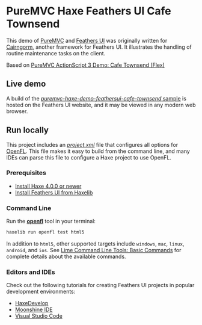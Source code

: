 # PureMVC Haxe Feathers UI Cafe Townsend

This demo of [PureMVC](http://puremvc.org/) and [Feathers UI](https://feathersui.com/) was originally written for [Cairngorm](https://github.com/feathersui/feathersui-cairngorm), another framework for Feathers UI. It illustrates the handling of routine maintenance tasks on the client.

Based on [PureMVC ActionScript 3 Demo: Cafe Townsend (Flex)](https://github.com/PureMVC/puremvc-as3-demo-flex-cafetownsend)

## Live demo

A build of the [_puremvc-haxe-demo-feathersui-cafe-townsend_ sample](https://feathersui.com/samples/haxe-openfl/puremvc/puremvc-haxe-demo-feathersui-cafe-townsend/) is hosted on the Feathers UI website, and it may be viewed in any modern web browser.

## Run locally

This project includes an [_project.xml_](https://lime.software/docs/project-files/xml-format/) file that configures all options for [OpenFL](https://openfl.org/). This file makes it easy to build from the command line, and many IDEs can parse this file to configure a Haxe project to use OpenFL.

### Prerequisites

- [Install Haxe 4.0.0 or newer](https://haxe.org/download/)
- [Install Feathers UI from Haxelib](https://feathersui.com/learn/haxe-openfl/installation/)

### Command Line

Run the [**openfl**](https://www.openfl.org/learn/haxelib/docs/tools/) tool in your terminal:

```sh
haxelib run openfl test html5
```

In addition to `html5`, other supported targets include `windows`, `mac`, `linux`, `android`, and `ios`. See [Lime Command Line Tools: Basic Commands](https://lime.software/docs/command-line-tools/basic-commands/) for complete details about the available commands.

### Editors and IDEs

Check out the following tutorials for creating Feathers UI projects in popular development environments:

- [HaxeDevelop](https://feathersui.com/learn/haxe-openfl/haxedevelop/)
- [Moonshine IDE](https://feathersui.com/learn/haxe-openfl/moonshine-ide/)
- [Visual Studio Code](https://feathersui.com/learn/haxe-openfl/visual-studio-code/)
